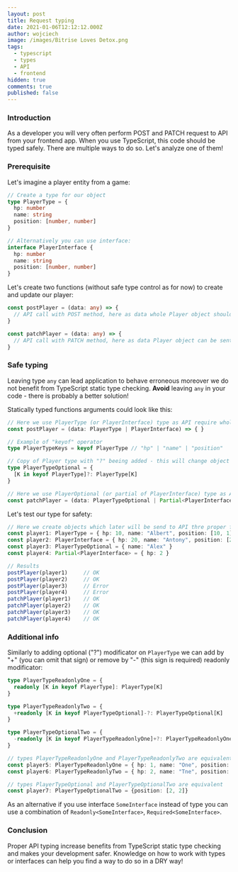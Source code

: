 ```yaml
---
layout: post
title: Request typing
date: 2021-01-06T12:12:12.000Z
author: wojciech
image: /images/Bitrise Loves Detox.png
tags:
  - typescript
  - types
  - API
  - frontend
hidden: true 
comments: true 
published: false
---
```


### Introduction

As a developer you will very often perform POST and PATCH request to API from your frontend app. When you use
TypeScript, this code should be typed safely. There are multiple ways to do so. Let's analyze one of them!

### Prerequisite

Let's imagine a player entity from a game:

```typescript
// Create a type for our object
type PlayerType = {
  hp: number
  name: string
  position: [number, number]
}

// Alternatively you can use interface:
interface PlayerInterface {
  hp: number
  name: string
  position: [number, number]
}
```

Let's create two functions (without safe type control as for now) to create and update our player:

```typescript
const postPlayer = (data: any) => {
  // API call with POST method, here as data whole Player object should be sent. 
}

const patchPlayer = (data: any) => {
  // API call with PATCH method, here as data Player object can be sent as a whole or partialy. 
}
```

### Safe typing

Leaving type `any` can lead application to behave erroneous moreover we do not benefit from TypeScript static type
checking. **Avoid** leaving `any` in your code - there is probably a better solution!

Statically typed functions arguments could look like this:

```typescript
// Here we use PlayerType (or PlayerInterface) type as API require whole object 
const postPlayer = (data: PlayerType | PlayerInterface) => { }

// Example of "keyof" operator
type PlayerTypeKeys = keyof PlayerType // "hp" | "name" | "position"

// Copy of Player type with "?" beeing added - this will change object properties to be optional
type PlayerTypeOptional = {
  [K in keyof PlayerType]?: PlayerType[K]
}

// Here we use PlayerOptional (or partial of PlayerInterface) type as API does not require whole object
const patchPlayer = (data: PlayerTypeOptional | Partial<PlayerInterface>) => { }
```

Let's test our type for safety:

```typescript
// Here we create objects which later will be send to API thre proper functions
const player1: PlayerType = { hp: 10, name: "Albert", position: [10, 1] }
const player2: PlayerInterface = { hp: 20, name: "Antony", position: [2, 20] }
const player3: PlayerTypeOptional = { name: "Alex" }
const player4: Partial<PlayerInterface> = { hp: 2 }

// Results
postPlayer(player1)     // OK
postPlayer(player2)     // OK
postPlayer(player3)     // Error
postPlayer(player4)     // Error
patchPlayer(player1)    // OK 
patchPlayer(player2)    // OK 
patchPlayer(player3)    // OK 
patchPlayer(player4)    // OK
```

### Additional info

Similarly to adding optional ("?") modificator on `PlayerType` we can add by "+" (you can omit that sign) or remove by "-" (this sign is required) readonly modificator:

```typescript
type PlayerTypeReadonlyOne = {
  readonly [K in keyof PlayerType]: PlayerType[K]
}

type PlayerTypeReadonlyTwo = {
  +readonly [K in keyof PlayerTypeOptional]-?: PlayerTypeOptional[K]
}

type PlayerTypeOptionalTwo = {
  -readonly [K in keyof PlayerTypeReadonlyOne]+?: PlayerTypeReadonlyOne[K]
}

// types PlayerTypeReadonlyOne and PlayerTypeReadonlyTwo are equivalent
const player5: PlayerTypeReadonlyOne = { hp: 1, name: "One", position: [1, 1] }
const player6: PlayerTypeReadonlyTwo = { hp: 2, name: "Tne", position: [2, 2] }

// types PlayerTypeOptional and PlayerTypeOptionalTwo are equivalent
const player7: PlayerTypeOptionalTwo = {position: [2, 2]}
```

As an alternative if you use interface `SomeInterface` instead of type you can use a combination of `Readonly<SomeInterface>`, `Required<SomeInterface>`.

### Conclusion

Proper API typing increase benefits from TypeScript static type checking and makes your development safer. Knowledge on how to work with types or interfaces can help you find a way to do so in a DRY way!
